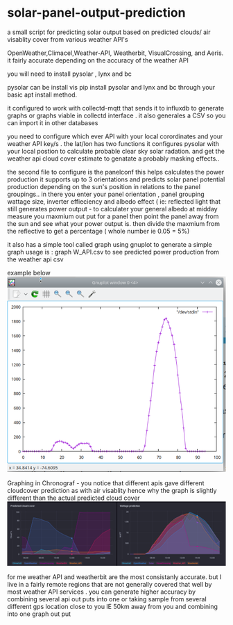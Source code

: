 # solar-panel-output-prediction

a small script for predicting solar output based on  predicted clouds/ air visablity cover from various  weather API's  

OpenWeather,Climacel,Weather-API, Weatherbit, VisualCrossing, and Aeris.  it fairly accurate depending on the accuracy of the weather API


you will need to install pysolar , lynx and bc

pysolar  can be install vis pip install pysolar
and lynx and bc  through your basic apt install method.

it configured to work with collectd-mqtt that sends it to influxdb to generate graphs or graphs viable in collectd interface . it also generales a CSV  so you can import it in other databases 

you need to configure  which ever API with your local corordinates  and your weather API key/s .  the lat/lon  has two functions it configures pysolar with your local postion to calculate probable clear sky solar radation.  and  get the weather api  cloud cover estimate to genatate a probably masking effects..

the second file to configure is the panelconf  this helps calculates the power production it supports  up to 3 orientations and predicts solar panel potential production  depending on the sun's position in relations to the panel groupings.. in there you enter your panel orientation , panel grouping  wattage size, inverter effieciency  and albedo effect ( ie: reflected light that still generates power output - to calculater your general albedo  at midday  measure you maxmium out put for a panel   then point the panel away from the sun and see  what your power output is. then divide the  maxmium  from the  reflective to get a percentage  ( whole number  ie 0.05 =  5%) 

it also has a simple tool called graph  using gnuplot  to generate a simple graph   usage is : graph W_API.csv to see predicted power production from the weather api csv

 example below
![graph csv](https://github.com/krywenko/solar-panel-output-prediction/blob/main/predictive2.png)

Graphing in Chronograf - you notice that different  apis gave different  cloudcover prediction as with air visablity hence  why the graph is slightly different than the actual  predicted cloud cover 
![ChronoGraf](https://github.com/krywenko/solar-panel-output-prediction/blob/main/predictive3.png)

for me  weather API   and weatherbit are the  most consistanly accurate. but I live in a fairly remote regions that are not generally covered that well by most weather API services .  you can generate  higher accuracy by combining  several  api out puts into one  or  taking  sample from several different  gps  location close to you IE 50km  away from you  and combining into one graph out put 

